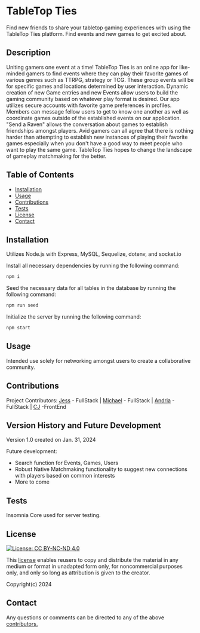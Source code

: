   # TableTop Ties
  Find new friends to share your tabletop gaming experiences with using the TableTop Ties platform. Find events and new games to get excited about.  

  ## Description

  Uniting gamers one event at a time! TableTop Ties is an online app for like-minded gamers to find events where they can play their favorite games of various genres such as TTRPG, strategy or TCG. These group events will be for specific games and locations determined by user interaction. Dynamic creation of new Game entries and new Events allow users to build the gaming community based on whatever play format is desired. Our app utilizes secure accounts with favorite game preferences in profiles. Members can message fellow users to get to know one another as well as coordinate games outside of the established events on our application. "Send a Raven" allows the conversation about games to establish friendships amongst players. Avid gamers can all agree that there is nothing harder than attempting to establish new instances of playing their favorite games especially when you don't have a good way to meet people who want to play the same game. TableTop Ties hopes to change the landscape of gameplay matchmaking for the better. 

  ## Table of Contents
  * [Installation](#installation)
  * [Usage](#usage)
  * [Contributions](#contributions)
  * [Tests](#tests)
  * [License](#license)
  * [Contact](#contact)

  
  ## Installation

  Utilizes Node.js with Express, MySQL, Sequelize, dotenv, and socket.io

  Install all necessary dependencies by running the following command: 
  ```bash
  npm i
  ```
  Seed the necessary data for all tables in the database by running the following command:
  ```bash
  npm run seed
  ```
  Initialize the server by running the following command:
  ```bash
  npm start
  ```

  ## Usage
  Intended use solely for networking amongst users to create a collaborative community.

  ## Contributions

  Project Contributors: <a href="www.github.com/jskelly8">Jess</a> - FullStack | <a href="www.github.com/Gerlach0130">Michael</a> - FullStack | <a href="www.github.com/EowynStark">Andria</a> - FullStack | <a href="www.github.com/cjva24">CJ</a> -FrontEnd
 

  ## Version History and Future Development
  Version 1.0 created on Jan. 31, 2024

  Future development: 
  + Search function for Events, Games, Users
  + Robust Native Matchmaking functionality to suggest new connections with players based on common interests
  + More to come
   
  ## Tests

  Insomnia Core used for server testing.

  ## License

[![License: CC BY-NC-ND 4.0](https://img.shields.io/badge/License-CC_BY--NC--ND_4.0-lightgrey.svg)](https://creativecommons.org/licenses/by-nc-nd/4.0/)

This [license](./LICENSE) enables reusers to copy and distribute the material in any medium or format in unadapted form only, for noncommercial purposes only, and only so long as attribution is given to the creator. 

Copyright(c) 2024

  ## Contact

  Any questions or comments can be directed to any of the above [contributors.](#contributions)